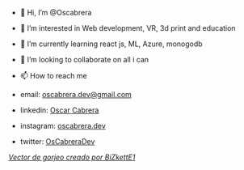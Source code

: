 - 👋 Hi, I’m @Oscabrera
- 👀 I’m interested in Web development, VR, 3d print and education
- 🌱 I’m currently learning react js, ML, Azure, monogodb
- 💞️ I’m looking to collaborate on all i can
- 📫 How to reach me

- email: oscabrera.dev@gmail.com
- linkedin: [Oscar Cabrera](https://www.linkedin.com/in/oscar-cabrera-5976aaa1/)
- instagram: [oscabrera.dev](https://www.instagram.com/oscabrera.dev/)
- twitter: [OsCabreraDev](https://twitter.com/OsCabreraDev)


<!---
Oscabrera/Oscabrera is a ✨ special ✨ repository because its `README.md` (this file) appears on your GitHub profile.
You can click the Preview link to take a look at your changes.
--->


*[Vector de gorjeo creado por BiZkettE1](https://www.freepik.es/vectores/gorjeo)*
